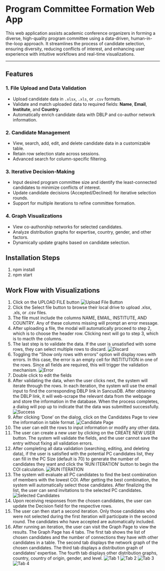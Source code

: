 # Program Committee Formation Web App

This web application assists academic conference organizers in forming a diverse, high-quality program committee using a data-driven, human-in-the-loop approach. It streamlines the process of candidate selection, ensuring diversity, reducing conflicts of interest, and enhancing user experience with intuitive workflows and real-time visualizations.

---

## Features

### 1. File Upload and Data Validation
- Upload candidate data in `.xlsx`, `.xls`, or `.csv` formats.
- Validate and match uploaded data to required fields: **Name**, **Email**, **Institute**, and **Country**.
- Automatically enrich candidate data with DBLP and co-author network information.

### 2. Candidate Management
- View, search, add, edit, and delete candidate data in a customizable table.
- Retain row selection state across sessions.
- Advanced search for column-specific filtering.

### 3. Iterative Decision-Making
- Input desired program committee size and identify the least-connected candidates to minimize conflicts of interest.
- Update candidate decisions (Accepted/Declined) for iterative selection rounds.
- Support for multiple iterations to refine committee formation.

### 4. Graph Visualizations
- View co-authorship networks for selected candidates.
- Analyze distribution graphs for expertise, country, gender, and other factors.
- Dynamically update graphs based on candidate selection.

## Installation Steps
1. npm install
2. npm start

## Work Flow with Visualizations
1. Click on the UPLOAD FILE button
![Upload File Button](workflow/button.png "Upload File Button")
2. Click the Select file button to browse their local drive to upload .xlsx, .xls, or .csv files.
3. The file must include the columns NAME, EMAIL, INSTITUTE, AND COUNTRY. Any of these columns missing will prompt an error message.
4. After uploading a file, the modal will automatically proceed to step 2, which is to choose the header row. Clicking next will go to step 3, which is to macth the columns.
5. The last step is to validate the data. If the user is unsatisfied with some rows, they can select multiple rows to discard.
![Discard](workflow/discard.png "Discard")
6. Toggling the ”Show only rows with errors” option will display rows with errors. In this case, the error is an empty cell for INSTITUTION in one of the rows. Since all fields are required, this will trigger the validation mechanism.
![Error](workflow/error.png "Error")
7. Double click to edit the fields
8. After validating the data, when the user clicks next, the system will iterate through the rows. In each iteration, the system will use the email input to find the corresponding DBLP link in SancusDB. After obtaining the DBLP link, it will web-scrape the relevant data from the webpage and store the information in the database. When the process completes, a dialog will pop up to indicate that the data was submitted successfully.
![Success](workflow/success.png "Success")
9. After clicking ’Done’ on the dialog, click on the Candidates Page to view the information in table format.
![Candidate Page](workflow/candidate.png "Candidate Page")
10. The user can edit the rows to input information or modify any other data.
11. The user can create a new user by clicking on the CREATE NEW USER button. The system will validate the fields, and the user cannot save the entry without fixing all validation errors.
12. After completing all data validation (searching, editing, and deleting data), if the user is satisfied with the potential PC candidates list, they can fill in the PC Size (default is 70) to generate the number of candidates they want and click the ’RUN ITERATION’ button to begin the COI calculation.
![RUN ITERATION](workflow/table.png "RUN ITERATION")
13. The system will evaluate all PC candidates to find the best combination of members with the lowest COI. After getting the best combination, the system will automatically select those candidates. After finalizing the list, the user can send invitations to the selected PC candidates.
![Selected Candidates](workflow/selected.png "Selected Candidates")
14. Upon receiving responses from the chosen candidates, the user can update the Decision field for the respective rows.
15. The user can then start a second iteration. Only those candidates who were not selected during the first iteration will participate in the second round. The candidates who have accepted are automatically included.
16. After running an iteration, the user can visit the Graph Page to view the results. The Graph Page has 4 tabs. The first tab shows the list of chosen candidates and the number of connections they have with other candidates in a table. The second tab displays the network graph of the chosen candidates. The third tab displays a distribution graph of candidates’ expertise. The fourth tab displays other distribution graphs, country, country of origin, gender, and level.
![Tab 1](workflow/tab1.png "Tab 1")
![Tab 2](workflow/tab2.png "Tab 2")
![Tab 3](workflow/tab3.png "Tab 3")
![Tab 4](workflow/tab4.png "Tab 4")